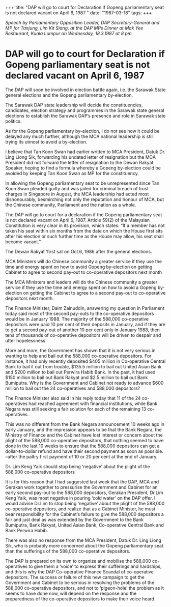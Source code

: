+++ 
title: "DAP will go to court for Declaration if Gopeng parliamentary seat is not declared vacant on April 6, 1987 "
date: "1987-03-18"
tags:
+++

_Speech by Parliamentary Opposition Leader, DAP Secretary-General and MP for Tanjung, Lim Kit Siang, at the DAP MPs Dinner at Mak Yee Restaurant, Kuala Lumpur on Wednesday, 18.3.1987 at 8 pm_	

# DAP will go to court for Declaration if Gopeng parliamentary seat is not declared vacant on April 6, 1987 

The DAP will soon be involved in election battle again, i.e. the Sarawak State general elections and the Gopeng parliamentary by-election.</u>

The Sarawak DAP state leadership will decide the constituencies, candidates, election strategy and programmes in the Sarawak state general elections to establish the Sarawak DAP’s presence and role in Sarawak state politics.

As for the Gopeng parliamentary by-election, I do not see how it could be delayed any much further, although the MCA national leadership is still trying its utmost to avoid a by-election.

I believe that Tan Koon Swan had earlier written to MCA President, Datuk Dr. Ling Liong Sik, forwarding his undated letter of resignation but the MCA President did not forward the letter of resignation to the Dewan Rakyat Speaker, hoping to find a formula whereby a Gopeng by-election could be avoided by keeping Tan Koon Swan as MP for the constituency.

In allowing the Gopeng parliamentary seat to be unrepresented since Tan Koon Swan pleaded guilty and was jailed for criminal breach of trust charges in Singapore in August, the MCA leadership had acted most dishonourably, besmirching not only the reputation and honour of MCA, but the Chinese community, Parliament and the nation as a whole.

The DAP will go to court for a declaration if the Gopeng parliamentary seat is not declared vacant on April 6, 1987. Article 59(2) of the Malaysian Constitution is very clear in its provision, which states: “If a member has not taken his seat within six months from the date on which the House first sits after his election or such further time as the House may allow, his seat shall become vacant.” 

The Dewan Rakyat ‘first sat on Oct.6, 1986 after the general elections.

MCA Ministers will do Chinese community a greater service if they use the time and energy spent on how to avoid Gopeng by-election on getting Cabinet to agree to second pay-out to co-operative depositors next month												

The MCA Ministers and leaders will do the Chinese community a greater service if they use the time and energy spent on how to avoid a Gopeng by-election on getting the Cabinet to agree to a second pay-out to co-operative depositors next month.

The Finance Minister, Daim Zainuddin, answering my question in Parliament today said most of the second pay-outs to the co-operative depositors would be in January 1988. The majority of the 588,000 co-operative depositors were paid 10 per cent of their deposits in January, and if they are to get a second pay-out of another 10 per cent only in January 1988, then tens of thousands of co-operative depositors will be driven to despair and utter hopelessness. 		

More and more, the Government has shown that it is not very serious in wanting to help and bail out the 588,000 co-operative depositors. For instance, it had only recently deposited $405 million in Co-operative Central Bank to bail it out from trouble, $135.5 million to bail out United Asian Bank and $200 million to bail out Perwira Habib Bank. In the past, it had used $150 million to bail out Bank Rakyat and $2.5 million to bail out Bank Bumiputra. Why is the Government and Cabinet not ready to advance $600 million to bail out the 24 co-operatives and 588,000 depositors?

The Finance Minister also said in his reply today that 11 of the 24 co-operatives had reached agreement with financial institutions, while Bank Negara was still seeking a fair solution for each of the remaining 13 co-operatives.

This was no different from the Bank Negara announcement 10 weeks ago in early January, and the impression appears to be that the Bank Negara, the Ministry of Finance and the Cabinet have lost interest or concern about the plight of the 588,000 co-operative depositors, that nothing seemed to have done in the last 10 weeks to ensure that the 588,000 depositors can get a dollar-to-dollar refund and have their second payment as soon as possible. –after the paltry first payment of 10 or 20 per cent at the end of January.

Dr. Lim Keng Yaik should stop being ‘negative’ about the plight of the 588,000 co-operative depositors	

It is for this reason that I had suggested last week that the DAP, MCA and Gerakan work together to pressurise the Government and Cabinet for an early second pay-out to the 588,000 depositors, Gerakan President, Dr.Lim Keng Yaik, was most negative in pouring ‘cold water’ on the DAP offer. I would advise Dr.Lim to stop being ‘negative’ about the plight of the 588,000 co-operative depositors, and realize that as a Cabinet Minister, he must bear responsibility for the Cabinet’s failure to give the 588,000 depositors a fair and just deal as was extended by the Government to the Bank Bumiputra, Bank Rakyat, United Asian Bank, Co-operative Central Bank and Bank Perwira Habib.

There was also no response from the MCA President, Datuk Dr. Ling Liong Sik, who is probably more concerned about the Gopeng parliamentary seat than the sufferings of the 588,000 co-operative depositors.

The DAP is prepared on its own to organize and mobilise the 588,000 co-operatives to give them a ‘voice’ to express their sufferings and hardships, and this is why the DAP Co-operative Finance Scandal of co-operative depositors. The success or failure of this new campaign to get the Government and Cabinet to be serious in resolving the problems of the 588,000 co-operative depositors, and not to ‘pigeon-hole’ the problem as it seems to have done now, will depend on the response and the preparedness of the co-operative depositors to make their voice heard.
 
